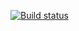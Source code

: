 [![Build status](https://ci.appveyor.com/api/projects/status/7yvyrui4sqjn4oqo/branch/main?svg=true)](https://ci.appveyor.com/project/13AVokaDo13/aqahw22/branch/main)
